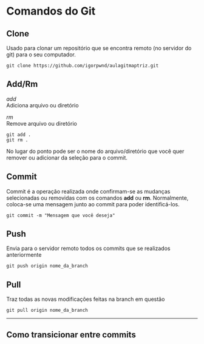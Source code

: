 # Comandos do Git

## Clone
Usado para clonar um repositório que se encontra remoto (no servidor do git) para o seu computador.

```git clone https://github.com/igorpwnd/aulagitmaptriz.git```

## Add/Rm
*add*\
Adiciona arquivo ou diretório

*rm*\
Remove arquivo ou diretório

```git add .```\
```git rm .```

No lugar do ponto pode ser o nome do arquivo/diretório que você quer remover ou adicionar da seleção para o commit.

## Commit 
Commit é a operação realizada onde confirmam-se as mudanças selecionadas ou removidas com os comandos **add** ou **rm**. Normalmente, coloca-se uma mensagem junto ao commit para poder identificá-los.

```git commit -m "Mensagem que você deseja"```

## Push
Envia para o servidor remoto todos os commits que se realizados anteriormente 

```git push origin nome_da_branch```

## Pull
Traz todas as novas modificações feitas na branch em questão

```git pull origin nome_da_branch```

------------

## Como transicionar entre commits